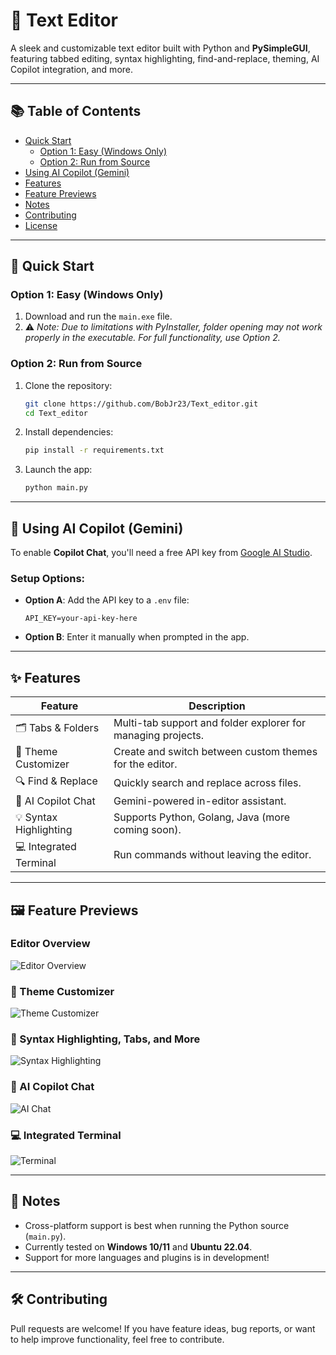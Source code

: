 # 📝 Text Editor

A sleek and customizable text editor built with Python and **PySimpleGUI**, featuring tabbed editing, syntax highlighting, find-and-replace, theming, AI Copilot integration, and more.

---

## 📚 Table of Contents

- [Quick Start](#-quick-start)
  - [Option 1: Easy (Windows Only)](#option-1-easy-windows-only)
  - [Option 2: Run from Source](#option-2-run-from-source)
- [Using AI Copilot (Gemini)](#-using-ai-copilot-gemini)
- [Features](#-features)
- [Feature Previews](#-feature-previews)
- [Notes](#-notes)
- [Contributing](#-contributing)
- [License](#-license)

---

## 🚀 Quick Start

### Option 1: Easy (Windows Only)

1. Download and run the `main.exe` file.
2. ⚠️ *Note: Due to limitations with PyInstaller, folder opening may not work properly in the executable. For full functionality, use Option 2.*

### Option 2: Run from Source

1. Clone the repository:
   ```bash
   git clone https://github.com/BobJr23/Text_editor.git
   cd Text_editor
   ```

2. Install dependencies:
   ```bash
   pip install -r requirements.txt
   ```

3. Launch the app:
   ```bash
   python main.py
   ```

---

## 🤖 Using AI Copilot (Gemini)

To enable **Copilot Chat**, you'll need a free API key from [Google AI Studio](https://aistudio.google.com/app/apikey).

### Setup Options:
- **Option A**: Add the API key to a `.env` file:
   ```
   API_KEY=your-api-key-here
   ```
- **Option B**: Enter it manually when prompted in the app.

---

## ✨ Features

| Feature                  | Description |
|--------------------------|-------------|
| 🗂 Tabs & Folders         | Multi-tab support and folder explorer for managing projects. |
| 🎨 Theme Customizer      | Create and switch between custom themes for the editor. |
| 🔍 Find & Replace         | Quickly search and replace across files. |
| 🧠 AI Copilot Chat        | Gemini-powered in-editor assistant. |
| 💡 Syntax Highlighting   | Supports Python, Golang, Java (more coming soon). |
| 💻 Integrated Terminal    | Run commands without leaving the editor. |

---

## 🖼 Feature Previews

### Editor Overview  
![Editor Overview](https://cloud-l9ukjc2t5-hack-club-bot.vercel.app/0image.png)

### 🎨 Theme Customizer  
![Theme Customizer](https://github.com/user-attachments/assets/3083b049-67ff-405c-bad8-6795a9adc55b)

### 🧠 Syntax Highlighting, Tabs, and More  
![Syntax Highlighting](https://github.com/user-attachments/assets/e7317ac2-7d6f-4867-94d9-06d1ac829abc)

### 🤖 AI Copilot Chat  
![AI Chat](https://github.com/user-attachments/assets/03133a82-0a69-4a1e-9c41-e888c08c3444)

### 💻 Integrated Terminal  
![Terminal](https://github.com/user-attachments/assets/2442e786-9a61-4b77-8123-c11dbc9678fb)

---

## 📌 Notes

- Cross-platform support is best when running the Python source (`main.py`).
- Currently tested on **Windows 10/11** and **Ubuntu 22.04**.
- Support for more languages and plugins is in development!

---

## 🛠 Contributing

Pull requests are welcome! If you have feature ideas, bug reports, or want to help improve functionality, feel free to contribute.


